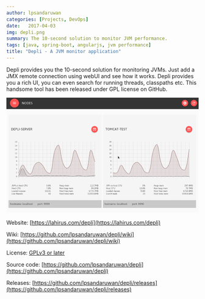 ```yaml
---
author: lpsandaruwan
categories: [Projects, DevOps]
date:   2017-04-03
img: depli.png
summary: The 10-second solution to monitor JVM performance.
tags: [java, spring-boot, angularjs, jvm performance]
title: "Depli - A JVM monitor application"
---
```


Depli provides you the 10-second solution for monitoring JVMs. Just add a JMX remote connection using webUI and see how it works.
Depli provides you a rich UI, you can even search for running threads, classpaths etc.
This handsome tool has been released under GPL license on GitHub.

![depli](/assets/images/content/depli.png)


Website: [https://lahirus.com/depli](https://lahirus.com/depli)

Wiki: [https://github.com/lpsandaruwan/depli/wiki](https://github.com/lpsandaruwan/depli/wiki)

License: [GPLv3 or later](https://github.com/lpsandaruwan/depli/blob/master/README.md)

Source code: [https://github.com/lpsandaruwan/depli](https://github.com/lpsandaruwan/depli)

Releases: [https://github.com/lpsandaruwan/depli/releases](https://github.com/lpsandaruwan/depli/releases)